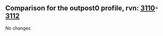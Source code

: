 ## Comparison for the outpost0 profile, rvn: [3110](https://github.com/PRO100KatYT/FortniteProfileRevisions/tree/main/profiles/outpost0/3110%20outpost0.json)-[3112](https://github.com/PRO100KatYT/FortniteProfileRevisions/tree/main/profiles/outpost0/3112%20outpost0.json)

No changes
